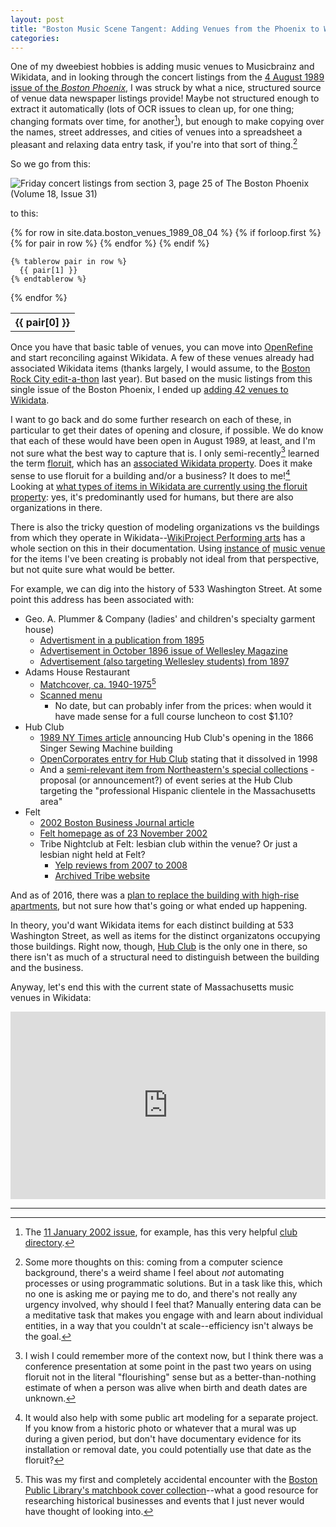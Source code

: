 ```yaml
---
layout: post
title: "Boston Music Scene Tangent: Adding Venues from the Phoenix to Wikidata"
categories:
---
```


One of my dweebiest hobbies is adding music venues to Musicbrainz and Wikidata, and in looking through the concert listings from the [4 August 1989 issue of the _Boston Phoenix_](https://archive.org/details/sim_boston-phoenix_august-04-10-1989_18_31/page/n87), I was struck by what a nice, structured source of venue data newspaper listings provide! Maybe not structured enough to extract it automatically (lots of OCR issues to clean up, for one thing; changing formats over time, for another[^1]), but enough to make copying over the names, street addresses, and cities of venues into a spreadsheet a pleasant and relaxing data entry task, if you're into that sort of thing.[^2]

So we go from this: 

<img src="/bg-in-boston/assets/boston_phoenix_1989-08-04/s3_p25_friday_venues.png" alt="Friday concert listings from section 3, page 25 of The Boston Phoenix (Volume 18, Issue 31)" >

to this:

<table style="display: block; overflow-y: scroll; max-height: 300px">
  {% for row in site.data.boston_venues_1989_08_04 %}
    {% if forloop.first %}
    <tr>
      {% for pair in row %}
        <th>{{ pair[0] }}</th>
      {% endfor %}
    </tr>
    {% endif %}

    {% tablerow pair in row %}
      {{ pair[1] }}
    {% endtablerow %}
  {% endfor %}
</table>

Once you have that basic table of venues, you can move into [OpenRefine](https://openrefine.org/) and start reconciling against Wikidata. A few of these venues already had associated Wikidata items (thanks largely, I would assume, to the [Boston Rock City edit-a-thon](https://www.wikidata.org/wiki/Wikidata:WikiProject_Linked_Data_for_Production/Arthur_Freedman_Collection_Project) last year). But based on the music listings from this single issue of the Boston Phoenix, I ended up [adding 42 venues to Wikidata](https://editgroups.toolforge.org/b/OR/7097365728c/). 

I want to go back and do some further research on each of these, in particular to get their dates of opening and closure, if possible. We do know that each of these would have been open in August 1989, at least, and I'm not sure what the best way to capture that is. I only semi-recently[^6] learned the term [floruit](https://en.wikipedia.org/wiki/Floruit), which has an [associated Wikidata property](https://www.wikidata.org/wiki/Property:P1317). Does it make sense to use floruit for a building and/or a business? It does to me![^3] Looking at [what types of items in Wikidata are currently using the floruit property](https://w.wiki/5BLD): yes, it's predominantly used for humans, but there are also organizations in there. 

There is also the tricky question of modeling organizations vs the buildings from which they operate in Wikidata--[WikiProject Performing arts](https://www.wikidata.org/wiki/Wikidata:WikiProject_Performing_arts/Data_structure/Data_modelling_issues#Items_confounding_architectural_structures_and_organizations) has a whole section on this in their documentation. Using [instance of](https://www.wikidata.org/wiki/Property:P31) [music venue](https://www.wikidata.org/wiki/Q8719053) for the items I've been creating is probably not ideal from that perspective, but not quite sure what would be better.

For example, we can dig into the history of 533 Washington Street. At some point this address has been associated with:

- Geo. A. Plummer & Company (ladies' and children's specialty garment house)
    - [Advertisment in a publication from 1895](https://books.google.com/books?id=MF567gJot54C&pg=PA63)
    - [Advertisement in October 1896 issue of Wellesley Magazine](https://books.google.com/books?id=LLUAAAAAYAAJ&newbks=1&newbks_redir=0&printsec=frontcover&pg=PT2)
    - [Advertisement (also targeting Wellesley students) from 1897](https://books.google.com/books?id=7bUQAAAAYAAJ&pg=PT17)
- Adams House Restaurant 
    - [Matchcover, ca. 1940-1975](https://ark.digitalcommonwealth.org/ark:/50959/9593v464p)[^5]
    - [Scanned menu](https://www.reddit.com/r/VintageMenus/comments/6k7o0v/adams_house_restaurant_533_washington_street/)
        -  No date, but can probably infer from the prices: when would it have made sense for a full course luncheon to cost $1.10?
- Hub Club
    - [1989 NY Times article](https://www.nytimes.com/1989/04/06/garden/currents-new-york-primitivism-in-boston.html) announcing Hub Club's opening in the 1866 Singer Sewing Machine building
    - [OpenCorporates entry for Hub Club](https://opencorporates.com/companies/us_ma/042895285) stating that it dissolved in 1998
    - And a [semi-relevant item from Northeastern's special collections](https://repository.library.northeastern.edu/files/neu:276398) - proposal (or announcement?) of event series at the Hub Club targeting the "professional Hispanic clientele in the Massachusetts area"
- Felt
    - [2002 Boston Business Journal article](https://www.bizjournals.com/boston/stories/2002/11/25/newscolumn10.html)
    - [Felt homepage as of 23 November 2002](https://web.archive.org/web/20021123084339/http://www.feltboston.com:80/)
    - Tribe Nightclub at Felt: lesbian club within the venue? Or just a lesbian night held at Felt?
        - [Yelp reviews from 2007 to 2008](https://www.yelp.com/biz/tribe-nightclub-felt-boston)
        - [Archived Tribe website](https://web.archive.org/web/20070404191431/http://www.tribenightclub.com/thursday_info.htm)
 
 And as of 2016, there was a [plan to replace the building with high-rise apartments](https://www.bostonglobe.com/business/2016/05/29/pencil-tower-project-would-threaten-opera-house-owners-say/3tWxisLIPE3ey7pcBPp2EJ/story.html), but not sure how that's going or what ended up happening. 

In theory, you'd want Wikidata items for each distinct building at 533 Washington Street, as well as items for the distinct organizatons occupying those buildings. Right now, though, [Hub Club](https://www.wikidata.org/wiki/Q111823878) is the only one in there, so there isn't as much of a structural need to distinguish between the building and the business.

Anyway, let's end this with the current state of Massachusetts music venues in Wikidata:
<iframe style="border: none; width: 100%; height: 300px;" src="https://query.wikidata.org/embed.html#%23title%3A%20Music%20venues%20in%20Massachusetts%0A%23defaultView%3AMap%7B%22markercluster%22%3A%22true%22%7D%0A%0ASELECT%20%3Fmusic_venue%20%3Fmusic_venueLabel%20%0A%28group_concat%28distinct%20%3FlocationLabel%3B%20separator%3D%22%3B%20%22%29%20as%20%3Flocations%29%20%0A%28sample%28%3Fcoords%29%20as%20%3Fcoords%29%20%0AWHERE%20%7B%0A%20%20%20hint%3AQuery%20hint%3Aoptimizer%20%22None%22.%0A%20%20%20%20%3Fmusic_venue%20wdt%3AP131%2B%20wd%3AQ771%3B%0A%20%20%20%20%20%20%20%20%20%20wdt%3AP31%2Fwdt%3AP279%2a%20wd%3AQ8719053%3B%0A%20%20%20%20%20%20%20%20%20%20wdt%3AP131%20%3Flocation.%0A%20%20%20%20OPTIONAL%7B%3Fmusic_venue%20wdt%3AP625%20%3Fcoords%7D%0A%20%20%20%20SERVICE%20wikibase%3Alabel%20%7B%20%0A%20%20%20%20%20%20%20%20bd%3AserviceParam%20wikibase%3Alanguage%20%22%5BAUTO_LANGUAGE%5D%2Cen%22.%20%0A%20%20%20%20%20%20%20%20%3Flocation%20rdfs%3Alabel%20%3FlocationLabel.%0A%20%20%20%20%20%20%20%20%3Fmusic_venue%20rdfs%3Alabel%20%3Fmusic_venueLabel.%7D%0A%7D%20group%20by%20%3Fmusic_venue%20%3Fmusic_venueLabel" referrerpolicy="origin" sandbox="allow-scripts allow-same-origin allow-popups" ></iframe>

---

[^1]: The [11 January 2002 issue](https://archive.org/details/sim_boston-phoenix_january-11-17-2002_31_2/), for example, has this very helpful [club directory](https://archive.org/details/sim_boston-phoenix_january-11-17-2002_31_2/page/n46/mode/1up).

[^2]: Some more thoughts on this: coming from a computer science background, there's a weird shame I feel about _not_ automating processes or using programmatic solutions. But in a task like this, which no one is asking me or paying me to do, and there's not really any urgency involved, why should I feel that? Manually entering data can be a meditative task that makes you engage with and learn about individual entities, in a way that you couldn't at scale--efficiency isn't always be the goal.

[^3]: It would also help with some public art modeling for a separate project. If you know from a historic photo or whatever that a mural was up during a given period, but don't have documentary evidence for its installation or removal date, you could potentially use that date as the floruit?

[^5]: This was my first and completely accidental encounter with the [Boston Public Library's matchbook cover collection](https://www.digitalcommonwealth.org/collections/commonwealth:9593v3679)--what a good resource for researching historical businesses and events that I just never would have thought of looking into.

[^6]: I wish I could remember more of the context now, but I think there was a conference presentation at some point in the past two years on using floruit not in the literal "flourishing" sense but as a better-than-nothing estimate of when a person was alive when birth and death dates are unknown. 